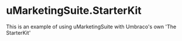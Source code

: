 # uMarketingSuite.StarterKit
This is an example of using uMarketingSuite with Umbraco's own 'The StarterKit'
